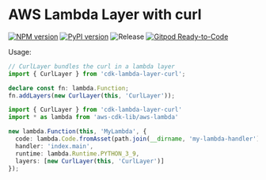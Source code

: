 # AWS Lambda Layer with curl

[![NPM version](https://badge.fury.io/js/cdk-lambda-layer-curl.svg)](https://badge.fury.io/js/cdk-lambda-layer-curl)
[![PyPI version](https://badge.fury.io/py/cdk-lambda-layer-curl.svg)](https://badge.fury.io/py/cdk-lambda-layer-curl)
![Release](https://github.com/clarencetw/cdk-lambda-layer-curl/workflows/release/badge.svg)
[![Gitpod Ready-to-Code](https://img.shields.io/badge/Gitpod-ready--to--code-blue?logo=gitpod)](https://gitpod.io/#https://github.com/clarencetw/cdk-lambda-layer-curl)

Usage:

```ts
// CurlLayer bundles the curl in a lambda layer
import { CurlLayer } from 'cdk-lambda-layer-curl';

declare const fn: lambda.Function;
fn.addLayers(new CurlLayer(this, 'CurlLayer'));
```

```ts
import { CurlLayer } from 'cdk-lambda-layer-curl'
import * as lambda from 'aws-cdk-lib/aws-lambda'

new lambda.Function(this, 'MyLambda', {
  code: lambda.Code.fromAsset(path.join(__dirname, 'my-lambda-handler')),
  handler: 'index.main',
  runtime: lambda.Runtime.PYTHON_3_9,
  layers: [new CurlLayer(this, 'CurlLayer')]
});
```